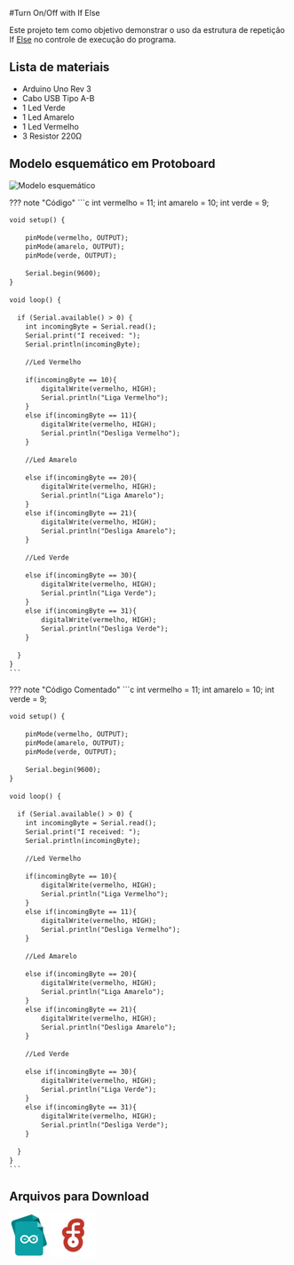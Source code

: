 #Turn On/Off with If Else

Este projeto tem como objetivo demonstrar o uso da estrutura de repetição If [Else](https://www.arduino.cc/reference/pt/language/structure/control-structure/else/) no controle de execução do programa.

## Lista de materiais

 - Arduino Uno Rev 3
 - Cabo USB Tipo A-B
 - 1 Led Verde
 - 1 Led Amarelo
 - 1 Led Vermelho
 - 3 Resistor 220Ω

## Modelo esquemático em Protoboard

![Modelo esquemático](../arq/)

??? note "Código"
    ```c
    int vermelho = 11;
    int amarelo = 10; 
    int verde = 9;     

    void setup() {
      
        pinMode(vermelho, OUTPUT);
        pinMode(amarelo, OUTPUT);
        pinMode(verde, OUTPUT);

        Serial.begin(9600);
    }

    void loop() {

      if (Serial.available() > 0) {
        int incomingByte = Serial.read();
        Serial.print("I received: ");
        Serial.println(incomingByte);

        //Led Vermelho

        if(incomingByte == 10){
            digitalWrite(vermelho, HIGH);
            Serial.println("Liga Vermelho");
        }
        else if(incomingByte == 11){
            digitalWrite(vermelho, HIGH);
            Serial.println("Desliga Vermelho");
        }

        //Led Amarelo

        else if(incomingByte == 20){
            digitalWrite(vermelho, HIGH);
            Serial.println("Liga Amarelo");
        }
        else if(incomingByte == 21){
            digitalWrite(vermelho, HIGH);
            Serial.println("Desliga Amarelo");
        }

        //Led Verde
        
        else if(incomingByte == 30){
            digitalWrite(vermelho, HIGH);
            Serial.println("Liga Verde");
        }
        else if(incomingByte == 31){
            digitalWrite(vermelho, HIGH);
            Serial.println("Desliga Verde");
        }

      }
    }
    ```

??? note "Código Comentado"
    ```c
    int vermelho = 11;
    int amarelo = 10; 
    int verde = 9;     

    void setup() {
      
        pinMode(vermelho, OUTPUT);
        pinMode(amarelo, OUTPUT);
        pinMode(verde, OUTPUT);

        Serial.begin(9600);
    }

    void loop() {

      if (Serial.available() > 0) {
        int incomingByte = Serial.read();
        Serial.print("I received: ");
        Serial.println(incomingByte);

        //Led Vermelho

        if(incomingByte == 10){
            digitalWrite(vermelho, HIGH);
            Serial.println("Liga Vermelho");
        }
        else if(incomingByte == 11){
            digitalWrite(vermelho, HIGH);
            Serial.println("Desliga Vermelho");
        }

        //Led Amarelo

        else if(incomingByte == 20){
            digitalWrite(vermelho, HIGH);
            Serial.println("Liga Amarelo");
        }
        else if(incomingByte == 21){
            digitalWrite(vermelho, HIGH);
            Serial.println("Desliga Amarelo");
        }

        //Led Verde
        
        else if(incomingByte == 30){
            digitalWrite(vermelho, HIGH);
            Serial.println("Liga Verde");
        }
        else if(incomingByte == 31){
            digitalWrite(vermelho, HIGH);
            Serial.println("Desliga Verde");
        }

      }
    }
    ```

## Arquivos para Download

[![Arquivo ino](../arq/ino.png)](../arq/)         [![Arquivo fzz](../arq/fzz.png)](../arq/)
